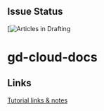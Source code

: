 ## Issue Status

[![Articles in Drafting](https://badge.waffle.io/gnakan/gd-cloud-docs.png?label=Drafting&title=Drafting)
# gd-cloud-docs

## Links
[Tutorial links & notes](https://www.evernote.com/pub/gnakan/godaddyclouddocs)
